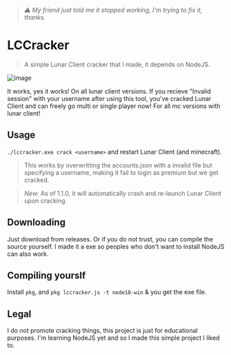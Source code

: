 > _⚠️ My friend just told me it stopped working, I'm trying to fix it, thanks._
# LCCracker
> A simple Lunar Client cracker that I made, it depends on NodeJS.



![image](https://github.com/ashishagarwal2023/LunarCracker/assets/83082760/5d895f11-8fad-475d-9f2b-99ca9d64bbc1)




It works, yes it works! On all lunar client versions. If you recieve "Invalid session" with your username after using this tool, you've cracked Lunar Client and can freely go multi or single player now! For all mc versions with lunar client!

## Usage
`./lccracker.exe crack <username>` and restart Lunar Client (and minecraft).
> This works by overwritting the accounts.json with a invalid file but specifying a username, making it fail to login as premium but we get cracked.

> _New:_ As of 1.1.0, it will automatically crash and re-launch Lunar Client upon cracking.

## Downloading
Just download from releases. Or if you do not trust, you can compile the source yourself. I made it a exe so peoples who don't want to install NodeJS can also work.

## Compiling yourslf
Install `pkg`, and `pkg lccracker.js -t node18-win` & you get the exe file.

## Legal
I do not promote cracking things, this project is just for educational purposes. I'm learning NodeJS yet and so I made this simple project I liked to.
